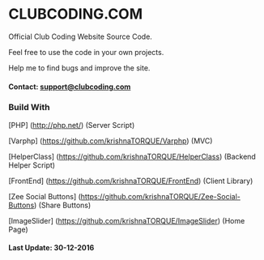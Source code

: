# CLUBCODING.COM

Official Club Coding Website Source Code.

Feel free to use the code in your own projects.

Help me to find bugs and improve the site.

#### Contact: support@clubcoding.com

### Build With
[PHP] (http://php.net/) (Server Script)

[Varphp] (https://github.com/krishnaTORQUE/Varphp) (MVC)

[HelperClass] (https://github.com/krishnaTORQUE/HelperClass) (Backend Helper Script)

[FrontEnd] (https://github.com/krishnaTORQUE/FrontEnd) (Client Library)

[Zee Social Buttons] (https://github.com/krishnaTORQUE/Zee-Social-Buttons) (Share Buttons)

[ImageSlider] (https://github.com/krishnaTORQUE/ImageSlider) (Home Page)

#### Last Update: 30-12-2016